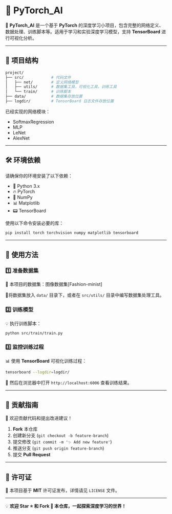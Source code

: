 # 🌟 PyTorch_AI

🚀 **PyTorch_AI** 是一个基于 **PyTorch** 的深度学习小项目，包含完整的网络定义、数据处理、训练脚本等。适用于学习和实验深度学习模型，支持 **TensorBoard** 进行可视化分析。

---

## 📂 项目结构

```bash
project/
├── src/            # 代码文件
│   ├── net/        # 定义网络模型
│   ├── utils/      # 数据集工具，可视化工具，训练工具
│   └── train/      # 训练脚本
├── data/           # 数据集存放位置
├── logdir/         # TensorBoard 日志文件存放位置
```
已经实现的网络模块：
- SoftmaxRegression
- MLP
- LeNet
- AlexNet
---
## 🛠 环境依赖
请确保你的环境安装了以下依赖：

- 🐍 Python 3.x
- 🔥 PyTorch
- 🔢 NumPy
- 📊 Matplotlib
- 📟 TensorBoard

使用以下命令安装必要的库：

```bash
pip install torch torchvision numpy matplotlib tensorboard
```

---

## 🚀 使用方法

### 1️⃣ 准备数据集
📂 本项目的数据集：图像数据集[Fashion-minist]

📂将数据集放入 `data/` 目录下，或者在 `src/utils/` 目录中编写数据集处理工具。

### 2️⃣ 训练模型
💡 执行训练脚本：

```bash
python src/train/train.py
```

### 3️⃣ 监控训练过程
📊 使用 **TensorBoard** 可视化训练过程：

```bash
tensorboard --logdir=logdir/
```

🔗 然后在浏览器中打开 `http://localhost:6006` 查看训练结果。

---

## 🤝 贡献指南
📢 欢迎贡献代码和提出改进建议！

1. **Fork** 本仓库
2. 创建新分支 (`git checkout -b feature-branch`)
3. 提交修改 (`git commit -m '✨ Add new feature'`)
4. 推送分支 (`git push origin feature-branch`)
5. 提交 **Pull Request**

---

## 📜 许可证
📄 本项目基于 **MIT** 许可证发布，详情请见 `LICENSE` 文件。

---

💡 **欢迎 Star ⭐ 和 Fork 🍴 本仓库，一起探索深度学习的世界！**

